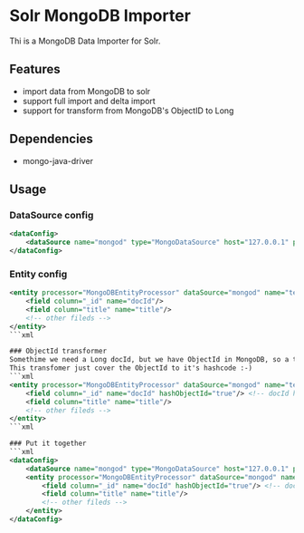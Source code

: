 # Solr MongoDB Importer
Thi is a MongoDB Data Importer for Solr.

## Features
* import data from MongoDB to solr
* support full import and delta import 
* support for transform from MongoDB's ObjectID to Long

## Dependencies
* mongo-java-driver

## Usage

### DataSource config
```xml
<dataConfig>
	<dataSource name="mongod" type="MongoDataSource" host="127.0.0.1" port="27017" database="example" />
</dataConfig>
```

### Entity config
```xml
<entity processor="MongoDBEntityProcessor" dataSource="mongod" name="test" collection="coll">
	<field column="_id" name="docId"/>
	<field column="title" name="title"/>
	<!-- other fileds -->
</entity>
```xml

### ObjectId transformer
Somethime we need a Long docId, but we have ObjectId in MongoDB, so a transformer may help.
This transfomer just cover the ObjectId to it's hashcode :-)
```xml
<entity processor="MongoDBEntityProcessor" dataSource="mongod" name="test" collection="coll">
	<field column="_id" name="docId" hashObjectId="true"/> <!-- docId has long type-->
	<field column="title" name="title"/>
	<!-- other fileds -->
</entity>
```xml

### Put it together
```xml
<dataConfig>
	<dataSource name="mongod" type="MongoDataSource" host="127.0.0.1" port="27017" database="example" />
	<entity processor="MongoDBEntityProcessor" dataSource="mongod" name="test" collection="coll">
		<field column="_id" name="docId" hashObjectId="true"/> <!-- docId has long type-->
		<field column="title" name="title"/>
		<!-- other fileds -->
	</entity>
</dataConfig>
```

